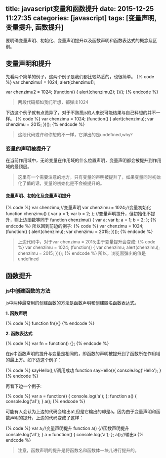 title: javascript变量和函数提升
date: 2015-12-25 11:27:35
categories: [javascript]
tags: [变量声明, 变量提升, 函数提升]
---
要明确变量声明、初始化、变量声明提升以及函数声明和函数表达式的概念及区别。
<!--more-->
## 变量声明和提升
先看两个简单的例子，这两个例子是我们都比较熟悉的，也很简单。
{% code %}
var chenzimu1 = 1024;
alert(chenzimu1);

var chenzimu2 = 1024;
(function() {
    alert(chenzimu2);
})();
{% endcode %}
>两段代码都如我们所想，都弹出1024

下边这个例子就有点诡异了，对于不熟悉js的人来说可能结果与自己料想的并不一样。
{% code %}
var chenzimu = 1024;
(function() {
    alert(chenzimu);
    var chenzimu = 2015;
})();
{% endcode %}
>这段代码或许和你想的不一样，它弹出的是undefined,why?

### 变量的声明被提升了

在当前作用域中，无论变量在作用域的什么位置声明，变量声明都会被提升到作用域的最顶层。
>这里有一个需要注意的地方，只有变量的声明被提升了，如果变量同时初始化了值的话，变量的初始化是不会被提升的。

#### 变量声明、初始化及变量声明提升
{% code %}
var chenzimu;//变量声明
var chenzimu = 1024;//变量初始化
function chenzimu() {
    var a = 1;
    var b = 2;
};
//变量声明提升，但初始化不提升，则上边函数等同于
function chenzimu() {
    var a;
    var b;
    a = 1;
    b = 2;
};
{% endcode %}
所以回到前边的例子:
{% code %}
var chenzimu = 1024;
(function() {
    alert(chenzimu);
    var chenzimu = 2015;
})();
{% endcode %}
>上边代码中，对于var chenzimu = 2015;由于变量提升会变成:
{% code %}
var chenzimu = 1024;
(function() {
    var chenzimu;
    alert(chenzimu);
    chenzimu = 2015;
})();
{% endcode %}
所以，浏览器弹出的值是undefined

## 函数提升

### js中创建函数的方法
js中两种最常用的创建函数的方法是函数声明和创建匿名函数表达式。

**1. 函数声明**

{% code %}
function fn(){}
{% endcode %}

**2. 函数表达式**

{% code %}
var fn = function() {};
{% endcode %}

在js中函数声明的提升与变量是相同的，即函数的声明被提升到了函数所在作用域的最上方。如下边这个例子：

{% code %}
sayHello();//调用成功
function sayHello(){
    console.log('Hello');
}
{% endcode %}

再看下边一个例子:

{% code %}
var a = function() {
    console.log('a');
};
function a() {
    console.log('a1');
}
a();
{% endcode %}

可能有人会认为上边的代码会输出a1,但是它输出的却是a。因为由于变量声明和函数声明的提升，上边的代码变成了这样：

{% code %}
var a;//变量声明提升
function a() {//函数声明提升
    console.log('a1');
}
a = function() {
    console.log('a');
};
a();//输出a
{% endcode %}

> 注意，函数声明的提升是将函数名和函数体一块儿进行提升的。

